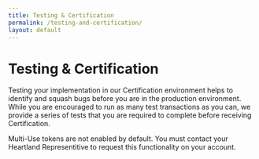 ```yaml
---
title: Testing & Certification
permalink: /testing-and-certification/
layout: default
---
```


# Testing & Certification

Testing your implementation in our Certification environment helps to identify and squash bugs before you are in the production environment. While you are encouraged to run as many test transactions as you can, we provide a series of tests that you are required to complete before receiving Certification.

<aside class="notice">Multi-Use tokens are not enabled by default. You must contact your Heartland Representitive to request this functionality on your account.</aside>

